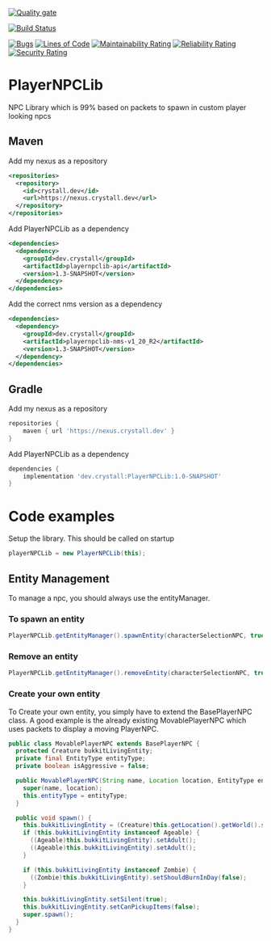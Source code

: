 [![Quality gate](https://sonarqube.crystall.dev/api/project_badges/quality_gate?project=dev.crystall%3Aplayernpclib)](https://sonarqube.crystall.dev/dashboard?id=dev.crystall%3Aplayernpclib)

[![Build Status](https://jenkins.crystall.dev/buildStatus/icon?job=PlayerNPCLib%2Fdevelop)](https://jenkins.crystall.dev/job/PlayerNPCLib/job/develop/)

[![Bugs](https://sonarqube.crystall.dev/api/project_badges/measure?project=dev.crystall%3Aplayernpclib&metric=bugs)](https://sonarqube.crystall.dev/dashboard?id=dev.crystall%3Aplayernpclib)
[![Lines of Code](https://sonarqube.crystall.dev/api/project_badges/measure?project=dev.crystall%3Aplayernpclib&metric=ncloc)](https://sonarqube.crystall.dev/dashboard?id=dev.crystall%3Aplayernpclib)
[![Maintainability Rating](https://sonarqube.crystall.dev/api/project_badges/measure?project=dev.crystall%3Aplayernpclib&metric=sqale_rating)](https://sonarqube.crystall.dev/dashboard?id=dev.crystall%3Aplayernpclib)
[![Reliability Rating](https://sonarqube.crystall.dev/api/project_badges/measure?project=dev.crystall%3Aplayernpclib&metric=reliability_rating)](https://sonarqube.crystall.dev/dashboard?id=dev.crystall%3Aplayernpclib)
[![Security Rating](https://sonarqube.crystall.dev/api/project_badges/measure?project=dev.crystall%3Aplayernpclib&metric=security_rating)](https://sonarqube.crystall.dev/dashboard?id=dev.crystall%3Aplayernpclib)

# PlayerNPCLib

NPC Library which is 99% based on packets to spawn in custom player looking npcs

## Maven

Add my nexus as a repository

``` xml
<repositories>
  <repository>
    <id>crystall.dev</id>
    <url>https://nexus.crystall.dev</url>
  </repository>
</repositories>
```

Add PlayerNPCLib as a dependency

```xml
<dependencies>
  <dependency>
    <groupId>dev.crystall</groupId>
    <artifactId>playernpclib-api</artifactId>
    <version>1.3-SNAPSHOT</version>
  </dependency>
</dependencies>
```

Add the correct nms version as a dependency

```xml
<dependencies>
  <dependency>
    <groupId>dev.crystall</groupId>
    <artifactId>playernpclib-nms-v1_20_R2</artifactId>
    <version>1.3-SNAPSHOT</version>
  </dependency>
</dependencies>
```

## Gradle

Add my nexus as a repository

``` groovy
repositories {
    maven { url 'https://nexus.crystall.dev' }
}
```

Add PlayerNPCLib as a dependency

``` groovy
dependencies {
    implementation 'dev.crystall:PlayerNPCLib:1.0-SNAPSHOT'
}
```

# Code examples

Setup the library. This should be called on startup

``` Java
playerNPCLib = new PlayerNPCLib(this);
```

## Entity Management

To manage a npc, you should always use the entityManager.

### To spawn an entity

``` Java
PlayerNPCLib.getEntityManager().spawnEntity(characterSelectionNPC, true);
```

### Remove an entity

``` Java
PlayerNPCLib.getEntityManager().removeEntity(characterSelectionNPC, true);
```

### Create your own entity

To Create your own entity, you simply have to extend the BasePlayerNPC class. A good example is the already existing MovablePlayerNPC which uses packets to
display a moving PlayerNPC.

``` Java 
public class MovablePlayerNPC extends BasePlayerNPC {
  protected Creature bukkitLivingEntity;
  private final EntityType entityType;
  private boolean isAggressive = false;

  public MovablePlayerNPC(String name, Location location, EntityType entityType) {
    super(name, location);
    this.entityType = entityType;
  }

  public void spawn() {
    this.bukkitLivingEntity = (Creature)this.getLocation().getWorld().spawnEntity(this.getLocation(), this.entityType);
    if (this.bukkitLivingEntity instanceof Ageable) {
      ((Ageable)this.bukkitLivingEntity).setAdult();
      ((Ageable)this.bukkitLivingEntity).setAdult();
    }

    if (this.bukkitLivingEntity instanceof Zombie) {
      ((Zombie)this.bukkitLivingEntity).setShouldBurnInDay(false);
    }

    this.bukkitLivingEntity.setSilent(true);
    this.bukkitLivingEntity.setCanPickupItems(false);
    super.spawn();
  }
}
```
